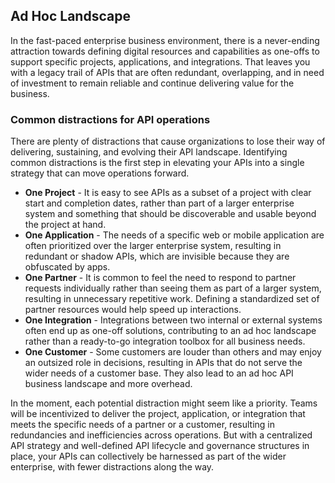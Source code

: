 ## Ad Hoc Landscape 
In the fast-paced enterprise business environment, there is a never-ending attraction towards defining digital resources and capabilities as one-offs to support specific projects, applications, and integrations. That leaves you with a legacy trail of APIs that are often redundant, overlapping, and in need of investment to remain reliable and continue delivering value for the business. 

### Common distractions for API operations 
There are plenty of distractions that cause organizations to lose their way of delivering, sustaining, and evolving their API landscape. Identifying common distractions is the first step in elevating your APIs into a single strategy that can move operations forward. 

- **One Project** - It is easy to see APIs as a subset of a project with clear start
and completion dates, rather than part of a larger enterprise system and something that should be discoverable and usable beyond the project at hand. 
- **One Application** - The needs of a specific web or mobile application are often prioritized over the larger enterprise system, resulting in redundant or shadow APIs, which are invisible because they are obfuscated by apps. 
- **One Partner** - It is common to feel the need to respond to partner requests individually rather than seeing them as part of a larger system, resulting in unnecessary repetitive work. Defining a standardized set of partner resources would help speed up interactions. 
- **One Integration** - Integrations between two internal or external systems often end up as one-off solutions, contributing to an ad hoc landscape rather than a ready-to-go integration toolbox for all business needs. 
- **One Customer** - Some customers are louder than others and may enjoy an outsized role in decisions, resulting in APIs that do not serve the wider needs of a customer base. They also lead to an ad hoc API business landscape and more overhead.
 
 
In the moment, each potential distraction might seem like a priority. Teams will be incentivized to deliver the project, application, or integration that meets the specific needs of a partner or a customer, resulting in redundancies and inefficiencies across operations. But with a centralized API strategy and well-defined API lifecycle and governance structures in place, your APIs can collectively be harnessed as part of the wider enterprise, with fewer distractions along the way. 
